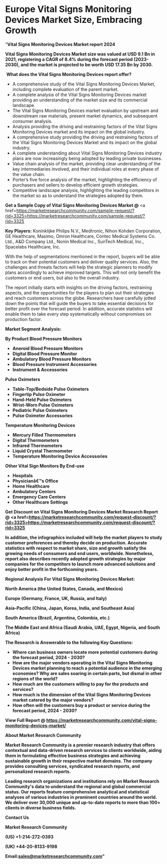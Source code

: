 # Europe Vital Signs Monitoring Devices Market Size, Embracing Growth
"<strong>Vital Signs Monitoring Devices Market report 2024</strong>

<strong>Vital Signs Monitoring Devices Market size was valued at USD 9.1 Bn in 2021, registering a CAGR of 8.4% during the forecast period (2023-2030), and the market is projected to be worth USD 17.35 Bn by 2030.</strong>

 <strong><b>What does the Vital Signs Monitoring Devices report offer?</b></strong>
<ul>
  <li>A comprehensive study of the Vital Signs Monitoring Devices Market, including complete evaluation of the parent market.</li>
  <li>A complete analysis of the Vital Signs Monitoring Devices market providing an understanding of the market size and its commercial landscape.</li>
  <li>The Vital Signs Monitoring Devices market evaluation by upstream and downstream raw materials, present market dynamics, and subsequent consumer analysis.</li>
  <li>Analysis providing the driving and restraining factors of the Vital Signs Monitoring Devices market and its impact on the global industry.</li>
  <li>A comprehensive study providing the driving and restraining factors of the Vital Signs Monitoring Devices Market and its impact on the global industry.</li>
  <li>A complete understanding about Vital Signs Monitoring Devices industry plans are now increasingly being adopted by leading private businesses.</li>
  <li>Value chain analysis of the market, providing clear understanding of the key intermediaries involved, and their individual roles at every phase of the value chain.</li>
  <li>Porter’s five force analysis of the market, highlighting the efficiency of purchasers and sellers to develop efficient growth strategies.</li>
  <li>Competitive landscape analysis, highlighting the leading competitors in the market so as to understand the strategies adopted by them.</li>
</ul>

<strong>Get a Sample Copy of Vital Signs Monitoring Devices Market @ </strong><a href=https://marketresearchcommunity.com/sample-request/?rid=3325><u>https://marketresearchcommunity.com/sample-request/?rid=3325</u></a>

<strong>Key Players:</strong> 
Koninklijke Philips N.V., Medtronic, Nihon Kohden Corporation, GE Healthcare, Masimo, Omron Healthcare, Contec Medical Systems Co. Ltd., A&amp;D Company Ltd., Nonin Medical Inc., SunTech Medical, Inc., Spacelabs Healthcare, Inc.

With the help of segmentations mentioned in the report, buyers will be able to track on their potential customers and deliver quality services. Also, the challenges and threats factors will help the strategic planners to modify plans accordingly to achieve improved targets. This will not only benefit the customers or end users, but also to the overall industry.

The report initially starts with insights on the driving factors, restraining aspects, and the opportunities for the players to plan out their strategies and reach customers across the globe. Researchers have carefully jotted down the points that will guide the buyers to take essential decisions for better profit over the forecast period. In addition, accurate statistics will enable them to take every step systematically without compromises on production factor.

<strong>Market Segment Analysis:</strong>


<strong><strong>By Product</strong></h4>
Blood Pressure Monitors
<ul>
 	<li>Aneroid Blood Pressure Monitors</li>
 	<li>Digital Blood Pressure Monitor</li>
 	<li>Ambulatory Blood Pressure Monitors</li>
 	<li>Blood Pressure Instrument Accessories</li>
 	<li>Instrument &amp; Accessories</li>
</ul>
Pulse Oximeters
<ul>
 	<li>Table-Top/Bedside Pulse Oximeters</li>
 	<li>Fingertip Pulse Oximeter</li>
 	<li>Hand-Held Pulse Oximeters</li>
 	<li>Wrist-Worn Pulse Oximeters</li>
 	<li>Pediatric Pulse Oximeters</li>
 	<li>Pulse Oximeter Accessories</li>
</ul>
Temperature Monitoring Devices
<ul>
 	<li>Mercury Filled Thermometers</li>
 	<li>Digital Thermometers</li>
 	<li>Infrared Thermometers</li>
 	<li>Liquid Crystal Thermometer</li>
 	<li>Temperature Monitoring Device Accessories</li>
</ul>
Other Vital Sign Monitors
<strong><strong>By End-use</strong></h4>
<ul>
 	<li>Hospitals</li>
 	<li>Physicianâ€™s Office</li>
 	<li>Home Healthcare</li>
 	<li>Ambulatory Centers</li>
 	<li>Emergency Care Centers</li>
 	<li>Other Healthcare Settings</li>
</ul>

<strong>Get Discount on Vital Signs Monitoring Devices Market Research Report @ </b></strong><a href=https://marketresearchcommunity.com/request-discount/?rid=3325><u>https://marketresearchcommunity.com/request-discount/?rid=3325</u></a>

In addition, the infographics included will help the market players to study customer preferences and thereby decide on production. Accurate statistics with respect to market share, size and growth satisfy the growing needs of consumers and end users, worldwide. Nonetheless, report also describes recently adopted growth strategies by major companies for the competitors to launch more advanced solutions and enjoy better profit in the forthcoming years.

<strong>Regional Analysis For Vital Signs Monitoring Devices Market:</strong>

<strong>North America</strong> (the United States, Canada, and Mexico)

<strong>Europe</strong> (Germany, France, UK, Russia, and Italy)

<strong>Asia-Pacific</strong> (China, Japan, Korea, India, and Southeast Asia)

<strong>South America</strong> (Brazil, Argentina, Colombia, etc.)

<strong>The Middle East and Africa</strong> (Saudi Arabia, UAE, Egypt, Nigeria, and South Africa)

<strong>The Research is Answerable to the following Key Questions:</strong>
<ul>
 	<li>Where can business owners locate more potential customers during the forecast period, 2024 - 2030?</li>
 	<li>How are the major vendors operating in the Vital Signs Monitoring Devices market planning to reach a potential audience in the emerging economies? Why are sales soaring in certain parts, but dismal in other regions of the world?</li>
 	<li>How much are the customers willing to pay for the products and services?</li>
 	<li>How much is the dimension of the Vital Signs Monitoring Devices market catered by the major vendors?</li>
 	<li>How often will the customers buy a product or service during the forecast period, 2024 - 2030?</li>
</ul>

<strong>View Full Report @</strong> <a href=https://marketresearchcommunity.com/vital-signs-monitoring-devices-market/>https://marketresearchcommunity.com/vital-signs-monitoring-devices-market/</a>

<strong>About Market Research Community</strong>

Market Research Community is a premier research industry that offers contextual and data-driven research services to clients worldwide, aiding them in formulating effective business strategies and achieving sustainable growth in their respective market domains. The company provides consulting services, syndicated research reports, and personalized research reports.

Leading research organizations and institutions rely on Market Research Community's data to understand the regional and global commercial status. Our reports feature comprehensive analytical and statistical analyses of various industries in prominent countries around the world. We deliver over 30,000 unique and up-to-date reports to more than 100+ clients in diverse business fields.

<strong>Contact Us</strong>

<strong>Market Research Community</strong>

(US) +1-214-272-0393

(UK) +44-20-8133-9198

<strong>Email:</strong>sales@marketresearchcommunity.com"
